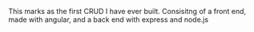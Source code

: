 This marks as the first CRUD I have ever built.
Consisitng of a front end, made with angular, and a back end with express and node.js
